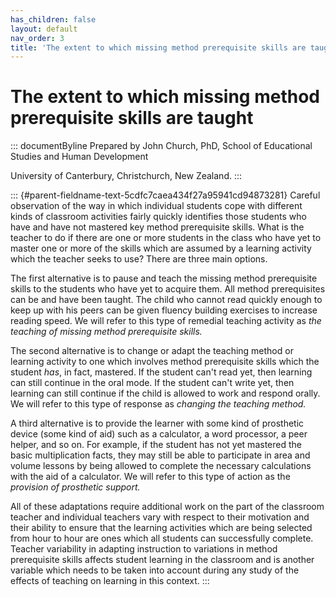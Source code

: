 ```yaml
---
has_children: false
layout: default
nav_order: 3
title: 'The extent to which missing method prerequisite skills are taught '
---
```

# The extent to which missing method prerequisite skills are taught 


::: documentByline
Prepared by John Church, PhD, School of Educational Studies and Human
Development

University of Canterbury, Christchurch, New Zealand.
:::

::: {#parent-fieldname-text-5cdfc7caea434f27a95941cd94873281}
Careful observation of the way in which individual students cope with
different kinds of classroom activities fairly quickly identifies those
students who have and have not mastered key method prerequisite skills.
What is the teacher to do if there are one or more students in the class
who have yet to master one or more of the skills which are assumed by a
learning activity which the teacher seeks to use? There are three main
options.

The first alternative is to pause and teach the missing method
prerequisite skills to the students who have yet to acquire them. All
method prerequisites can be and have been taught. The child who cannot
read quickly enough to keep up with his peers can be given fluency
building exercises to increase reading speed. We will refer to this type
of remedial teaching activity as *the teaching of missing method
prerequisite skills.*

The second alternative is to change or adapt the teaching method or
learning activity to one which involves method prerequisite skills which
the student *has*, in fact, mastered. If the student can\'t read yet,
then learning can still continue in the oral mode. If the student can\'t
write yet, then learning can still continue if the child is allowed to
work and respond orally. We will refer to this type of response as
*changing the teaching method.*

A third alternative is to provide the learner with some kind of
prosthetic device (some kind of aid) such as a calculator, a word
processor, a peer helper, and so on. For example, if the student has not
yet mastered the basic multiplication facts, they may still be able to
participate in area and volume lessons by being allowed to complete the
necessary calculations with the aid of a calculator. We will refer to
this type of action as the *provision of prosthetic support.*

All of these adaptations require additional work on the part of the
classroom teacher and individual teachers vary with respect to their
motivation and their ability to ensure that the learning activities
which are being selected from hour to hour are ones which all students
can successfully complete. Teacher variability in adapting instruction
to variations in method prerequisite skills affects student learning in
the classroom and is another variable which needs to be taken into
account during any study of the effects of teaching on learning in this
context.
:::
